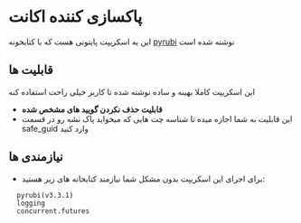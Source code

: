# پاکسازی کننده اکانت 
این یه اسکریپت پایتونی هست که با کتابخونه [pyrubi](https://github.com/AliGanji1/pyrubi) نوشته شده است

## **قابلیت ها**
این اسکریپت کاملا بهینه و ساده نوشته شده تا کاربر خیلی راحت استفاده کنه

- **قابلیت حذف نکردن گویید های مشخص شده**
- این قابلیت به شما اجازه میده تا شناسه چت هایی که میخواید پاک نشه رو در قسمت safe_guid وارد کنید 

## **نیازمندی ها**
- برای اجرای این اسکریپت بدون مشکل شما نیازمند کتابخانه های زیر هستید:
```
  pyrubi(v3.3.1)
  logging
  concurrent.futures
  ```
